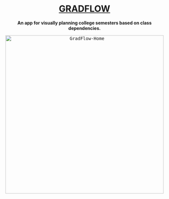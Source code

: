<div align="center">

# [GRADFLOW](https://kosorkosm.github.io/graduation-flow/index.html)
  <b>An app for visually planning college semesters based on class dependencies.</b>

<kbd>
<img width="500" alt="GradFlow-Home" src="https://user-images.githubusercontent.com/28377370/166437925-1fa25c70-7f2d-4227-bb51-97f478f1c260.png">
</kbd>
  
</div>
